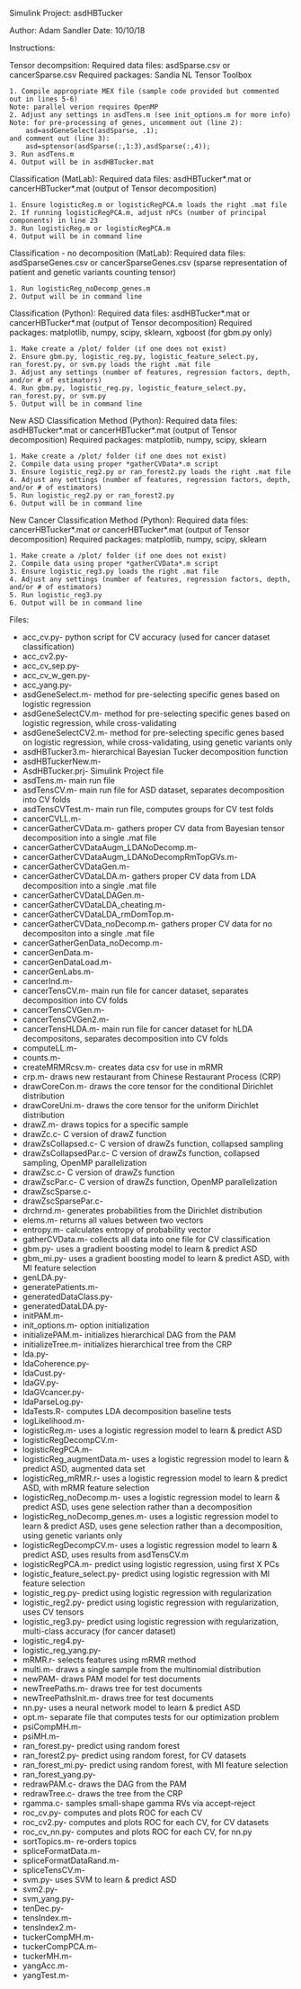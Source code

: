 Simulink Project: asdHBTucker

Author: Adam Sandler
Date: 10/10/18

Instructions:

Tensor decompsition:
    Required data files: asdSparse.csv or cancerSparse.csv
    Required packages: Sandia NL Tensor Toolbox
    
    1. Compile appropriate MEX file (sample code provided but commented out in lines 5-6)
    Note: parallel verion requires OpenMP
    2. Adjust any settings in asdTens.m (see init_options.m for more info)
    Note: for pre-processing of genes, uncomment out (line 2):
        asd=asdGeneSelect(asdSparse, .1);
    and comment out (line 3):
        asd=sptensor(asdSparse(:,1:3),asdSparse(:,4));
    3. Run asdTens.m
    4. Output will be in asdHBTucker.mat

Classification (MatLab):
    Required data files: asdHBTucker*.mat or cancerHBTucker*.mat (output of Tensor decomposition)
    
    1. Ensure logisticReg.m or logisticRegPCA.m loads the right .mat file
    2. If running logisticRegPCA.m, adjust nPCs (number of principal components) in line 23
    3. Run logisticReg.m or logisticRegPCA.m
    4. Output will be in command line

Classification - no decomposition (MatLab):
    Required data files: asdSparseGenes.csv or cancerSparseGenes.csv (sparse representation of patient and genetic variants counting tensor)
    
    1. Run logisticReg_noDecomp_genes.m
    2. Output will be in command line

Classification (Python):
    Required data files: asdHBTucker*.mat or cancerHBTucker*.mat (output of Tensor decomposition)
    Required packages: matplotlib, numpy, scipy, sklearn, xgboost (for gbm.py only)
    
    1. Make create a /plot/ folder (if one does not exist)
    2. Ensure gbm.py, logistic_reg.py, logistic_feature_select.py, ran_forest.py, or svm.py loads the right .mat file
    3. Adjust any settings (number of features, regression factors, depth, and/or # of estimators)
    4. Run gbm.py, logistic_reg.py, logistic_feature_select.py, ran_forest.py, or svm.py
    5. Output will be in command line

New ASD Classification Method (Python):
    Required data files: asdHBTucker*.mat or cancerHBTucker*.mat (output of Tensor decomposition)
    Required packages: matplotlib, numpy, scipy, sklearn

    1. Make create a /plot/ folder (if one does not exist)
    2. Compile data using proper *gatherCVData*.m script
    3. Ensure logistic_reg2.py or ran_forest2.py loads the right .mat file
    4. Adjust any settings (number of features, regression factors, depth, and/or # of estimators)
    5. Run logistic_reg2.py or ran_forest2.py
    6. Output will be in command line

New Cancer Classification Method (Python):
    Required data files: cancerHBTucker*.mat or cancerHBTucker*.mat (output of Tensor decomposition)
    Required packages: matplotlib, numpy, scipy, sklearn

    1. Make create a /plot/ folder (if one does not exist)
    2. Compile data using proper *gatherCVData*.m script
    3. Ensure logistic_reg3.py loads the right .mat file
    4. Adjust any settings (number of features, regression factors, depth, and/or # of estimators)
    5. Run logistic_reg3.py
    6. Output will be in command line


Files:
- acc_cv.py- python script for CV accuracy (used for cancer dataset classification)
- acc_cv2.py- 
- acc_cv_sep.py- 
- acc_cv_w_gen.py-
- acc_yang.py-
- asdGeneSelect.m- method for pre-selecting specific genes based on logistic regression
- asdGeneSelectCV.m- method for pre-selecting specific genes based on logistic regression, while cross-validating
- asdGeneSelectCV2.m- method for pre-selecting specific genes based on logistic regression, while cross-validating, using genetic variants only
- asdHBTucker3.m- hierarchical Bayesian Tucker decomposition function
- asdHBTuckerNew.m- 
- AsdHBTucker.prj- Simulink Project file
- asdTens.m- main run file
- asdTensCV.m- main run file for ASD dataset, separates decomposition into CV folds
- asdTensCVTest.m- main run file, computes groups for CV test folds
- cancerCVLL.m- 
- cancerGatherCVData.m- gathers proper CV data from Bayesian tensor decomposition into a single .mat file
- cancerGatherCVDataAugm_LDANoDecomp.m- 
- cancerGatherCVDataAugm_LDANoDecompRmTopGVs.m- 
- cancerGatherCVDataGen.m- 
- cancerGatherCVDataLDA.m- gathers proper CV data from LDA decomposition into a single .mat file
- cancerGatherCVDataLDAGen.m- 
- cancerGatherCVDataLDA_cheating.m- 
- cancerGatherCVDataLDA_rmDomTop.m- 
- cancerGatherCVData_noDecomp.m- gathers proper CV data for no decompositon into a single .mat file
- cancerGatherGenData_noDecomp.m- 
- cancerGenData.m- 
- cancerGenDataLoad.m- 
- cancerGenLabs.m- 
- cancerInd.m- 
- cancerTensCV.m- main run file for cancer dataset, separates decomposition into CV folds
- cancerTensCVGen.m- 
- cancerTensCVGen2.m- 
- cancerTensHLDA.m- main run file for cancer dataset for hLDA decompositons, separates decomposition into CV folds
- computeLL.m- 
- counts.m- 
- createMRMRcsv.m- creates data csv for use in mRMR
- crp.m- draws new restaurant from Chinese Restaurant Process (CRP)
- drawCoreCon.m- draws the core tensor for the conditional Dirichlet distribution
- drawCoreUni.m- draws the core tensor for the uniform Dirichlet distribution
- drawZ.m- draws topics for a specific sample
- drawZc.c- C version of drawZ function
- drawZsCollapsed.c- C version of drawZs function, collapsed sampling
- drawZsCollapsedPar.c- C version of drawZs function, collapsed sampling, OpenMP parallelization
- drawZsc.c- C version of drawZs function
- drawZscPar.c- C version of drawZs function, OpenMP parallelization
- drawZscSparse.c- 
- drawZscSparsePar.c- 
- drchrnd.m- generates probabilities from the Dirichlet distribution
- elems.m- returns all values between two vectors
- entropy.m- calculates entropy of probability vector
- gatherCVData.m- collects all data into one file for CV classification
- gbm.py- uses a gradient boosting model to learn & predict ASD
- gbm_mi.py- uses a gradient boosting model to learn & predict ASD, with MI feature selection
- genLDA.py- 
- generatePatients.m- 
- generatedDataClass.py- 
- generatedDataLDA.py- 
- initPAM.m- 
- init_options.m- option initialization
- initializePAM.m- initializes hierarchical DAG from the PAM
- initializeTree.m- initializes hierarchical tree from the CRP
- lda.py- 
- ldaCoherence.py- 
- ldaCust.py- 
- ldaGV.py- 
- ldaGVcancer.py- 
- ldaParseLog.py- 
- ldaTests.R- computes LDA decomposition baseline tests
- logLikelihood.m- 
- logisticReg.m- uses a logistic regression model to learn & predict ASD
- logisticRegDecompCV.m- 
- logisticRegPCA.m- 
- logisticReg_augmentData.m- uses a logistic regression model to learn & predict ASD, augmented data set
- logisticReg_mRMR.r- uses a logistic regression model to learn & predict ASD, with mRMR feature selection
- logisticReg_noDecomp.m- uses a logistic regression model to learn & predict ASD, uses gene selection rather than a decomposition
- logisticReg_noDecomp_genes.m- uses a logistic regression model to learn & predict ASD, uses gene selection rather than a decomposition, using genetic variants only
- logisticRegDecompCV.m- uses a logistic regression model to learn & predict ASD, uses results from asdTensCV.m
- logisticRegPCA.m- predict using logistic regression, using first X PCs
- logistic_feature_select.py- predict using logistic regression with MI feature selection
- logistic_reg.py- predict using logistic regression with regularization
- logistic_reg2.py- predict using logistic regression with regularization, uses CV tensors
- logistic_reg3.py- predict using logistic regression with regularization, multi-class accuracy (for cancer dataset)
- logistic_reg4.py- 
- logistic_reg_yang.py- 
- mRMR.r- selects features using mRMR method
- multi.m- draws a single sample from the multinomial distribution
- newPAM- draws PAM model for test documents
- newTreePaths.m- draws tree for test documents
- newTreePathsInit.m- draws tree for test documents
- nn.py- uses a neural network model to learn & predict ASD
- opt.m- separate file that computes tests for our optimization problem
- psiCompMH.m- 
- psiMH.m- 
- ran_forest.py- predict using random forest
- ran_forest2.py- predict using random forest, for CV datasets
- ran_forest_mi.py- predict using random forest, with MI feature selection
- ran_forest_yang.py- 
- redrawPAM.c- draws the DAG from the PAM
- redrawTree.c- draws the tree from the CRP
- rgamma.c- samples small-shape gamma RVs via accept-reject
- roc_cv.py- computes and plots ROC for each CV
- roc_cv2.py- computes and plots ROC for each CV, for CV datasets
- roc_cv_nn.py- computes and plots ROC for each CV, for nn.py
- sortTopics.m- re-orders topics
- spliceFormatData.m- 
- spliceFormatDataRand.m- 
- spliceTensCV.m- 
- svm.py- uses SVM to learn & predict ASD
- svm2.py- 
- svm_yang.py- 
- tenDec.py- 
- tensIndex.m- 
- tensIndex2.m- 
- tuckerCompMH.m- 
- tuckerCompPCA.m- 
- tuckerMH.m- 
- yangAcc.m- 
- yangTest.m- 
